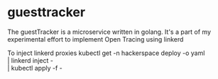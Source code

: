 # guesttracker

The guestTracker is a microservice written in golang. It's a part of my experimental effort to implement Open Tracing using linkerd

To inject linkerd proxies
kubectl get -n hackerspace deploy -o yaml \
  | linkerd inject - \
  | kubectl apply -f -
